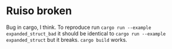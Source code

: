 # Ruiso broken

Bug in cargo, I think. To reproduce run `cargo run --example expanded_struct_bad` it should be identical to `cargo run --example expanded_struct` but it breaks. `cargo build` works.

